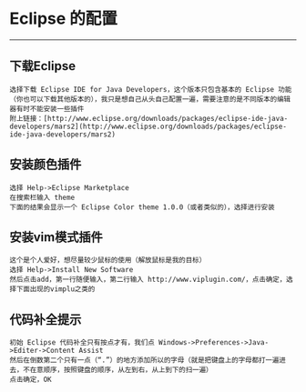 # Eclipse 的配置
***
## 下载Eclipse
    选择下载 Eclipse IDE for Java Developers，这个版本只包含基本的 Eclipse 功能（你也可以下载其他版本的），我只是想自己从头自己配置一遍，需要注意的是不同版本的编辑器有时不能安装一些插件
    附上链接：[http://www.eclipse.org/downloads/packages/eclipse-ide-java-developers/mars2](http://www.eclipse.org/downloads/packages/eclipse-ide-java-developers/mars2)

## 安装颜色插件
    选择 Help->Eclipse Marketplace
    在搜索栏输入 theme
    下面的结果会显示一个 Eclipse Color theme 1.0.0（或者类似的），选择进行安装

## 安装vim模式插件
    这个是个人爱好，想尽量较少鼠标的使用（解放鼠标是我的目标）
    选择 Help->Install New Software
    然后点击add，第一行随便输入，第二行输入 http://www.viplugin.com/，点击确定，选择下面出现的vimplu之类的

## 代码补全提示
    初始 Eclipse 代码补全只有按点才有，我们点 Windows->Preferences->Java->Editer->Content Assist
    然后在倒数第二个只有一点（“.”）的地方添加所以的字母（就是把键盘上的字母都打一遍进去，不在意顺序，按照键盘的顺序，从左到右，从上到下的扫一遍）
    点击确定，OK

    
